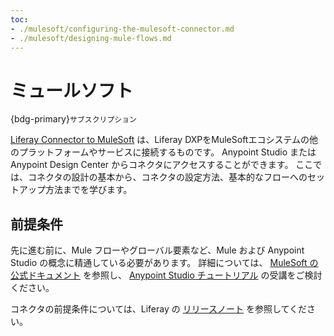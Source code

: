 ```yaml
---
toc:
- ./mulesoft/configuring-the-mulesoft-connector.md
- ./mulesoft/designing-mule-flows.md
---
```

# ミュールソフト

{bdg-primary}`サブスクリプション`

[Liferay Connector to MuleSoft](https://www.mulesoft.com/exchange/com.liferay/com.liferay.mule/minor/1.1/) は、Liferay DXPをMuleSoftエコシステムの他のプラットフォームやサービスに接続するものです。 Anypoint Studio または Anypoint Design Center からコネクタにアクセスすることができます。 ここでは、コネクタの設計の基本から、コネクタの設定方法、基本的なフローへのセットアップ方法までを学びます。

## 前提条件

先に進む前に、Mule フローやグローバル要素など、Mule および Anypoint Studio の概念に精通している必要があります。 詳細については、 [MuleSoft の公式ドキュメント](https://docs.mulesoft.com/general/) を参照し、 [Anypoint Studio チュートリアル](https://developer.mulesoft.com/tutorials-and-howtos) の受講をご検討ください。

コネクタの前提条件については、Liferay の [リリースノート](https://github.com/liferay/liferay-etl-mulesoft/blob/master/docs/release-notes.adoc) を参照してください。


